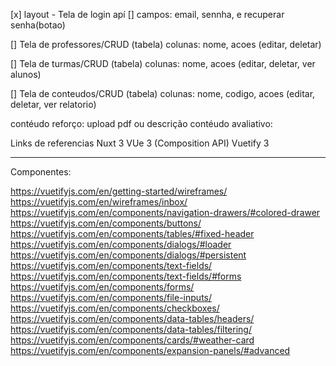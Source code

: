 
[x] layout - Tela de login apí []
campos: email, sennha, e recuperar senha(botao)

[] Tela de professores/CRUD (tabela)
colunas: nome, acoes (editar, deletar)

[] Tela de turmas/CRUD (tabela)
colunas: nome, acoes (editar, deletar, ver alunos)


[] Tela de conteudos/CRUD (tabela)
colunas: nome, codigo, acoes (editar, deletar, ver relatorio)

contéudo reforço: upload pdf ou descrição
contéudo avaliativo:


Links de referencias
Nuxt 3
VUe 3 (Composition API)
Vuetify 3

---

Componentes:

https://vuetifyjs.com/en/getting-started/wireframes/
https://vuetifyjs.com/en/wireframes/inbox/
https://vuetifyjs.com/en/components/navigation-drawers/#colored-drawer
https://vuetifyjs.com/en/components/buttons/
https://vuetifyjs.com/en/components/tables/#fixed-header
https://vuetifyjs.com/en/components/dialogs/#loader
https://vuetifyjs.com/en/components/dialogs/#persistent
https://vuetifyjs.com/en/components/text-fields/
https://vuetifyjs.com/en/components/text-fields/#forms
https://vuetifyjs.com/en/components/forms/
https://vuetifyjs.com/en/components/file-inputs/
https://vuetifyjs.com/en/components/checkboxes/
https://vuetifyjs.com/en/components/data-tables/headers/
https://vuetifyjs.com/en/components/data-tables/filtering/
https://vuetifyjs.com/en/components/cards/#weather-card
https://vuetifyjs.com/en/components/expansion-panels/#advanced
